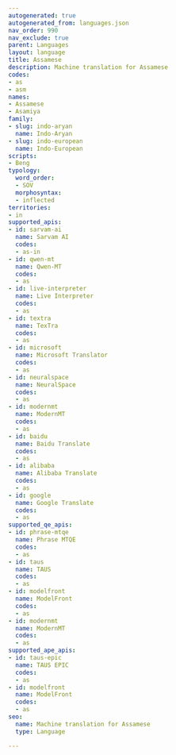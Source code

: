 ```yaml
---
autogenerated: true
autogenerated_from: languages.json
nav_order: 990
nav_exclude: true
parent: Languages
layout: language
title: Assamese
description: Machine translation for Assamese
codes:
- as
- asm
names:
- Assamese
- Asamiya
family:
- slug: indo-aryan
  name: Indo-Aryan
- slug: indo-european
  name: Indo-European
scripts:
- Beng
typology:
  word_order:
  - SOV
  morphosyntax:
  - inflected
territories:
- in
supported_apis:
- id: sarvam-ai
  name: Sarvam AI
  codes:
  - as-in
- id: qwen-mt
  name: Qwen-MT
  codes:
  - as
- id: live-interpreter
  name: Live Interpreter
  codes:
  - as
- id: textra
  name: TexTra
  codes:
  - as
- id: microsoft
  name: Microsoft Translator
  codes:
  - as
- id: neuralspace
  name: NeuralSpace
  codes:
  - as
- id: modernmt
  name: ModernMT
  codes:
  - as
- id: baidu
  name: Baidu Translate
  codes:
  - as
- id: alibaba
  name: Alibaba Translate
  codes:
  - as
- id: google
  name: Google Translate
  codes:
  - as
supported_qe_apis:
- id: phrase-mtqe
  name: Phrase MTQE
  codes:
  - as
- id: taus
  name: TAUS
  codes:
  - as
- id: modelfront
  name: ModelFront
  codes:
  - as
- id: modernmt
  name: ModernMT
  codes:
  - as
supported_ape_apis:
- id: taus-epic
  name: TAUS EPIC
  codes:
  - as
- id: modelfront
  name: ModelFront
  codes:
  - as
seo:
  name: Machine translation for Assamese
  type: Language

---
```


